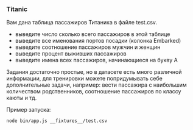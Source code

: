 ### Titanic

Вам дана таблица пассажиров Титаника в файле test.csv.

- выведите число сколько всего пассажиров в этой таблице
- выведите все именования портов посадки (колонка Embarked)
- выведите соотношение пассажиров мужчин и женщин
- выведите процент выживших пассажиров
- выведите имена всех пассажиров, начинающиеся на букву А

Задания достаточно простые, но в датасете есть много различной информации, для тренировки можете попридумывать себе дополнительные задачи, например: вести пассажира с наибольшим количеством родственников, соотношение пассажиров по классу каюты и тд.

Пример запуска: 
```bash
node bin/app.js __fixtures__/test.csv
```
